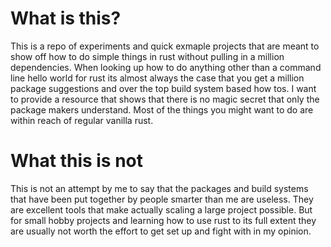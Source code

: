 # What is this?
This is a repo of experiments and quick exmaple projects that are meant to show off how to do simple things in rust without pulling in a million dependencies. When looking up how to do anything other than a command line hello world for rust its almost always the case that you get a million package suggestions and over the top build system based how tos. I want to provide a resource that shows that there is no magic secret that only the package makers understand. Most of the things you might want to do are within reach of regular vanilla rust.

# What this is not
This is not an attempt by me to say that the packages and build systems that have been put together by people smarter than me are useless. They are excellent tools that make actually scaling a large project possible. But for small hobby projects and learning how to use rust to its full extent they are usually not worth the effort to get set up and fight with in my opinion. 